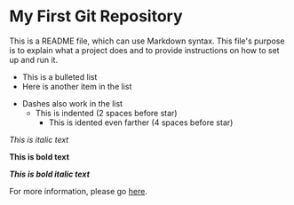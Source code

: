 # My First Git Repository 

This is a README file, which can use Markdown syntax. This file's purpose is to explain what a project does and to provide instructions on how to set up and run it. 

* This is a bulleted list
* Here is another item in the list
- Dashes also work in the list
  * This is indented (2 spaces before star)
    * This is idented even farther (4 spaces before star)

*This is italic text*

**This is bold text**

***This is bold italic text***

For more information, please go [here](https://google.com). 
